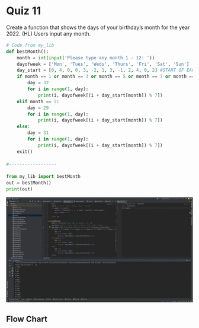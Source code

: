 # Quiz 11
Create a function that shows the days of your birthday’s month for the year 2022. (HL) Users input any month.


```.py
# Code from my_lib
def bestMonth():
    month = int(input('Please type any month 1 - 12: '))
    dayofweek = ['Mon', 'Tues', 'Weds', 'Thurs', 'Fri', 'Sat', 'Sun']
    day_start = [0, 4, 0, 0, 3, -2, 1, 3, -1, 2, 4, 0, 2] #START OF EACH MONTH
    if month == 1 or month == 3 or month == 5 or month == 7 or month == 8 or month == 10 or month == 12:
        day = 32
        for i in range(1, day):
            print(i, dayofweek[(i + day_start[month]) % 7])
    elif month == 2:
        day = 29
        for i in range(1, day):
            print(i, dayofweek[(i + day_start[month]) % 7])
    else:
        day = 31
        for i in range(1, day):
            print(i, dayofweek[(i + day_start[month]) % 7])
    exit()
    
#------------------

from my_lib import bestMonth
out = bestMonth()
print(out)
```


![](quiz011.jpg)


## Flow Chart





